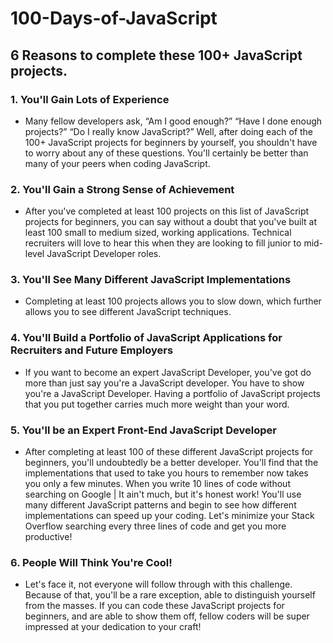 # 100-Days-of-JavaScript

## 6 Reasons to complete these 100+ JavaScript projects.

### 1. You'll Gain Lots of Experience
- Many fellow developers ask, “Am I good enough?” “Have I done enough projects?” “Do I really know JavaScript?” Well, after doing each of the 100+ JavaScript projects for beginners by yourself, you shouldn't have to worry about any of these questions. You'll certainly be better than many of your peers when coding JavaScript.

### 2. You'll Gain a Strong Sense of Achievement
- After you've completed at least 100 projects on this list of JavaScript projects for beginners, you can say without a doubt that you've built at least 100 small to medium sized, working applications. Technical recruiters will love to hear this when they are looking to fill junior to mid-level JavaScript Developer roles.

### 3. You'll See Many Different JavaScript Implementations
- Completing at least 100 projects allows you to slow down, which further allows you to see different JavaScript techniques.

### 4. You'll Build a Portfolio of JavaScript Applications for Recruiters and Future Employers
- If you want to become an expert JavaScript Developer, you've got do more than just say you're a JavaScript developer. You have to show you're a JavaScript Developer. Having a portfolio of JavaScript projects that you put together carries much more weight than your word.

### 5. You'll be an Expert Front-End JavaScript Developer
- After completing at least 100 of these different JavaScript projects for beginners, you'll undoubtedly be a better developer. You'll find that the implementations that used to take you hours to remember now takes you only a few minutes. When you write 10 lines of code without searching on Google | It ain't much, but it's honest work! You'll use many different JavaScript patterns and begin to see how different implementations can speed up your coding. Let's minimize your Stack Overflow searching every three lines of code and get you more productive!

### 6. People Will Think You're Cool!
- Let's face it, not everyone will follow through with this challenge. Because of that, you'll be a rare exception, able to distinguish yourself from the masses. If you can code these JavaScript projects for beginners, and are able to show them off, fellow coders will be super impressed at your dedication to your craft!
